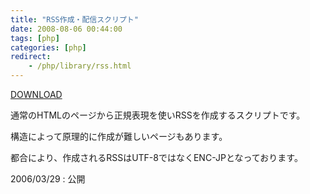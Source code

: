 ```yaml
---
title: "RSS作成・配信スクリプト"
date: 2008-08-06 00:44:00
tags: [php]
categories: [php]
redirect:
    - /php/library/rss.html
---
```


[DOWNLOAD][1] 

 [1]: /files/rss115.zip

通常のHTMLのページから正規表現を使いRSSを作成するスクリプトです。
	  
構造によって原理的に作成が難しいページもあります。
	  
都合により、作成されるRSSはUTF-8ではなくENC-JPとなっております。 



<!--
	サンプル：<a href="/php/library/../rss.php?mybbs">掲示板</a>
-->

2006/03/29
: 公開
